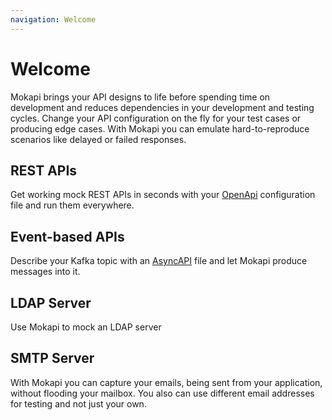 ```yaml
---
navigation: Welcome
---
```

# Welcome

Mokapi brings your API designs to life before spending time on development and reduces
dependencies in your development and testing cycles. Change your API configuration on
the fly for your test cases or producing edge cases. With Mokapi you can emulate
hard-to-reproduce scenarios like delayed or failed responses.

## REST APIs
Get working mock REST APIs in seconds with your [OpenApi](https://swagger.io/docs/specification/about/)
configuration file and run them everywhere.

## Event-based APIs
Describe your Kafka topic with an [AsyncAPI](https://www.asyncapi.com/) file and let
Mokapi produce messages into it.

## LDAP Server
Use Mokapi to mock an LDAP server

## SMTP Server
With Mokapi you can capture your emails, being sent from your application, without flooding
your mailbox. You also can use different email addresses for testing and not just your own.